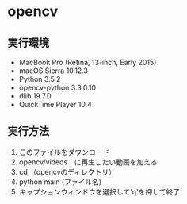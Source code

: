 # opencv

## 実行環境

- MacBook Pro (Retina, 13-inch, Early 2015)
- macOS Sierra 10.12.3
- Python 3.5.2
- opencv-python 3.3.0.10
- dlib 19.7.0
- QuickTime Player 10.4

## 実行方法
1. このファイルをダウンロード
2. opencv/videos　に再生したい動画を加える
3. cd （opencvのディレクトリ）
4. python main (ファイル名)
5. キャプションウィンドウを選択して'q'を押して終了
